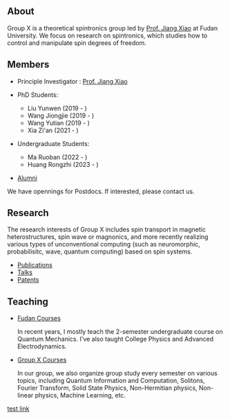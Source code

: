 ## About

Group X is a theoretical spintronics group led by [Prof. Jiang Xiao](./members/jiangxiao.md) at Fudan University. 
We focus on research on spintronics, which studies how to control and manipulate spin degrees of freedom. 

## Members

- Principle Investigator : [Prof. Jiang Xiao](./members/jiangxiao.md)

- PhD Students: 
    - Liu Yunwen (2019 - ) 
    - Wang Jiongjie (2019 - )
    - Wang Yutian (2019 - )
    - Xia Zi'an (2021 - ) 

- Undergraduate Students: 
    - Ma Ruoban (2022 - ) 
    - Huang Rongzhi (2023 - )

- [Alumni](./members/alumni.md)

We have opennings for Postdocs. If interested, please contact us. 

## Research 

The research interests of Group X includes spin transport in magnetic heterostructures, spin wave or magnonics, and more recently realizing various types of unconventional computing (such as neuromorphic, probabilisitc, wave, quantum computing) based on spin systems.
 
* [Publications](./research/publications.html)
* [Talks](./research/talks.md)
* [Patents](./research/patents.md)

## Teaching

* [Fudan Courses](./teaching/fudan_courses.md)

    In recent years, I mostly teach the 2-semester undergraduate course on Quantum Mechanics. I've also taught College Physics and Advanced Electrodynamics. 

* [Group X Courses](./teaching/x_courses.md)

    In our group, we also organize group study every semester on various topics, including Quantum Information and Computation, Solitons, Fourier Transform, Solid State Physics, Non-Hermitian physics, Non-linear physics, Machine Learning, etc.

[test link](./groupx/index.md)

